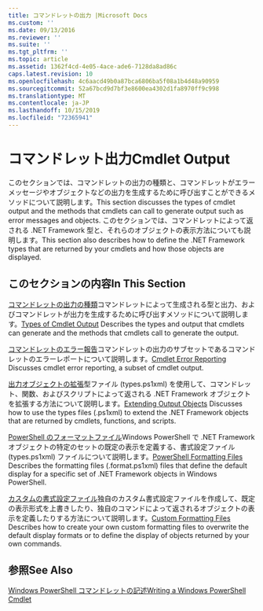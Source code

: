 ```yaml
---
title: コマンドレットの出力 |Microsoft Docs
ms.custom: ''
ms.date: 09/13/2016
ms.reviewer: ''
ms.suite: ''
ms.tgt_pltfrm: ''
ms.topic: article
ms.assetid: 1362f4cd-4e05-4ace-ade6-7128da8ad86c
caps.latest.revision: 10
ms.openlocfilehash: 4c6aacd49b0a87bca6806ba5f08a1b4d48a90959
ms.sourcegitcommit: 52a67bcd9d7bf3e8600ea4302d1fa8970ff9c998
ms.translationtype: MT
ms.contentlocale: ja-JP
ms.lasthandoff: 10/15/2019
ms.locfileid: "72365941"
---
```

# <a name="cmdlet-output"></a><span data-ttu-id="e519a-102">コマンドレット出力</span><span class="sxs-lookup"><span data-stu-id="e519a-102">Cmdlet Output</span></span>

<span data-ttu-id="e519a-103">このセクションでは、コマンドレットの出力の種類と、コマンドレットがエラーメッセージやオブジェクトなどの出力を生成するために呼び出すことができるメソッドについて説明します。</span><span class="sxs-lookup"><span data-stu-id="e519a-103">This section discusses the types of cmdlet output and the methods that cmdlets can call to generate output such as error messages and objects.</span></span> <span data-ttu-id="e519a-104">このセクションでは、コマンドレットによって返される .NET Framework 型と、それらのオブジェクトの表示方法についても説明します。</span><span class="sxs-lookup"><span data-stu-id="e519a-104">This section also describes how to define the .NET Framework types that are returned by your cmdlets and how those objects are displayed.</span></span>

## <a name="in-this-section"></a><span data-ttu-id="e519a-105">このセクションの内容</span><span class="sxs-lookup"><span data-stu-id="e519a-105">In This Section</span></span>

<span data-ttu-id="e519a-106">[コマンドレットの出力の種類](./types-of-cmdlet-output.md)コマンドレットによって生成される型と出力、およびコマンドレットが出力を生成するために呼び出すメソッドについて説明します。</span><span class="sxs-lookup"><span data-stu-id="e519a-106">[Types of Cmdlet Output](./types-of-cmdlet-output.md) Describes the types and output that cmdlets can generate and the methods that cmdlets call to generate the output.</span></span>

<span data-ttu-id="e519a-107">[コマンドレットのエラー報告](./cmdlet-error-reporting.md)コマンドレットの出力のサブセットであるコマンドレットのエラーレポートについて説明します。</span><span class="sxs-lookup"><span data-stu-id="e519a-107">[Cmdlet Error Reporting](./cmdlet-error-reporting.md) Discusses cmdlet error reporting, a subset of cmdlet output.</span></span>

<span data-ttu-id="e519a-108">[出力オブジェクトの拡張](./extending-output-objects.md)型ファイル (types.ps1xml) を使用して、コマンドレット、関数、およびスクリプトによって返される .NET Framework オブジェクトを拡張する方法について説明します。</span><span class="sxs-lookup"><span data-stu-id="e519a-108">[Extending Output Objects](./extending-output-objects.md) Discusses how to use the types files (.ps1xml) to extend the .NET Framework objects that are returned by cmdlets, functions, and scripts.</span></span>

<span data-ttu-id="e519a-109">[PowerShell のフォーマットファイル](../format/powershell-formatting-files.md)Windows PowerShell で .NET Framework オブジェクトの特定のセットの既定の表示を定義する、書式設定ファイル (types.ps1xml) ファイルについて説明します。</span><span class="sxs-lookup"><span data-stu-id="e519a-109">[PowerShell Formatting Files](../format/powershell-formatting-files.md) Describes the formatting files (.format.ps1xml) files that define the default display for a specific set of .NET Framework objects in Windows PowerShell.</span></span>

<span data-ttu-id="e519a-110">[カスタムの書式設定ファイル](./custom-formatting-files.md)独自のカスタム書式設定ファイルを作成して、既定の表示形式を上書きしたり、独自のコマンドによって返されるオブジェクトの表示を定義したりする方法について説明します。</span><span class="sxs-lookup"><span data-stu-id="e519a-110">[Custom Formatting Files](./custom-formatting-files.md) Describes how to create your own custom formatting files to overwrite the default display formats or to define the display of objects returned by your own commands.</span></span>

## <a name="see-also"></a><span data-ttu-id="e519a-111">参照</span><span class="sxs-lookup"><span data-stu-id="e519a-111">See Also</span></span>

[<span data-ttu-id="e519a-112">Windows PowerShell コマンドレットの記述</span><span class="sxs-lookup"><span data-stu-id="e519a-112">Writing a Windows PowerShell Cmdlet</span></span>](./writing-a-windows-powershell-cmdlet.md)
